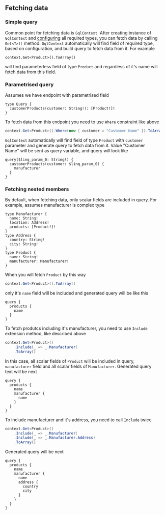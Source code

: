 ## Fetching data
### Simple query
Common point for fetching data is `GqlContext`.
After creating instance of `GqlContext` and [configuring](https://github.com/ugparu/Ugpa.GraphQL.Linq/blob/doc/doc/ConfiguringTypes.md#configuring-types) all required types, you can fetch data by calling `Get<T>()` method.
`GqlContext` automatically will find field of required type, based on configuration, and build query to fetch data from it.
For example
```
context.Get<Product>().ToArray()
```
will find parameterless field of type `Product` and regardless of it's name will fetch data from this field.
### Parametrised query
Assumes we have endpoint with parametrised field
```gql
type Query {
  customerProducts(customer: String!): [Product!]!
}
```
To fetch data from this endpoint you need to use `Where` constraint like above
```csharp
context.Get<Product>().Where(new { customer = "Customer Name" }).ToArray()
```
`GqlContext` automatically will find field of type `Product` with `customer` parameter and generate query to fetch data from it.
Value "Customer Name" will be sent as query variable, and query will look like
```gql
query($linq_param_0: String!) {
  customerProducts(customer: $linq_param_0) {
    manufacturer
  }
}
```
### Fetching nested members
By default, when fetching data, only scalar fields are included in query. For example, assumes manufacturer is complex type
```gql
type Manufacturer {
  name: String!
  location: Address!
  products: [Product!]!
}
type Address {
  country: String!
  city: String!
}
type Product {
  name: String!
  manufacturer: Manufacturer!
}
```
When you will fetch `Product` by this way
```csharp
context.Get<Product>().ToArray()
```
only it's `name` field will be included and generated query will be like this
```gql
query {
  products {
    name
  }
}
```
To fetch produtcs including it's manufacturer, you need to use `Include` extension method, like described above
```csharp
context.Get<Product>()
    .Include(_ => _.Manufacturer)
    .ToArray()
```
In this case, all scalar fields of `Product` will be included in query, `manufacturer` field and all scalar fields of `Manufacturer`. Generated query text will be next
```gql
query {
  products {
    name
    manufacturer {
      name
    }
  }
}
```
To include manufacturer and it's address, you need to call `Include` twice
```csharp
context.Get<Product>()
    .Include(_ => _.Manufacturer)
    .Include(_ => _.Manufacturer.Address)
    .ToArray()
```
Generated query will be next
```gql
query {
  products {
    name
    manufacturer {
      name
      address {
        country
        city
      }
    }
  }
}
```
